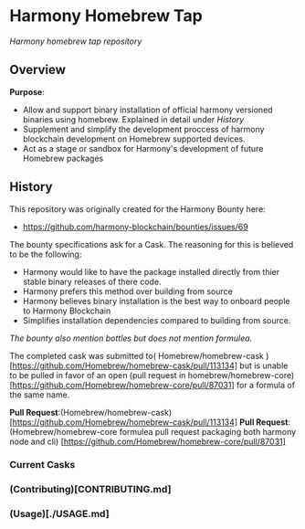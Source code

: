# Harmony Homebrew Tap

*Harmony homebrew tap repository*

## Overview
**Purpose**:
- Allow and support binary installation of official harmony versioned binaries using homebrew. Explained in detail under *History*
- Supplement and simplify the development proccess of harmony blockchain development on Homebrew supported devices.
- Act as a stage or sandbox for Harmony's development of future Homebrew packages

## History
 This repository was originally created for the Harmony Bounty here: 
- https://github.com/harmony-blockchain/bounties/issues/69

The bounty specifications ask for a Cask. The reasoning for this is believed to be the following:
- Harmony would like to have the package installed directly from thier stable binary releases of there code. 
- Harmony prefers this method over building from source
- Harmony believes binary installation is the best way to onboard people to Harmony Blockchain
- Simplifies installation dependencies compared to building from source. 

*The bounty also mention bottles but does not mention formulea.*


The completed cask was submitted to( Homebrew/homebrew-cask )[https://github.com/Homebrew/homebrew-cask/pull/113134] but is unable to be pulled in favor of an open (pull request in homebrew/homebrew-core)[https://github.com/Homebrew/homebrew-core/pull/87031] for a formula of the same name.


**Pull Request**:(Homebrew/homebrew-cask)[https://github.com/Homebrew/homebrew-cask/pull/113134]
**Pull Request**:(Homebrew/homebrew-core formulea pull request packaging both harmony node and cli) [https://github.com/Homebrew/homebrew-core/pull/87031]

### Current Casks


### (Contributing)[CONTRIBUTING.md]


### (Usage)[./USAGE.md] 
